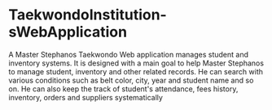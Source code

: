 # TaekwondoInstitution-sWebApplication
A Master Stephanos Taekwondo Web application manages student and inventory systems. It is designed with a main goal to help Master Stephanos to manage student, inventory and other related records. He can search with various conditions such as belt color, city, year and student name and so on. He can also keep the track of student's attendance, fees history, inventory, orders and suppliers systematically
